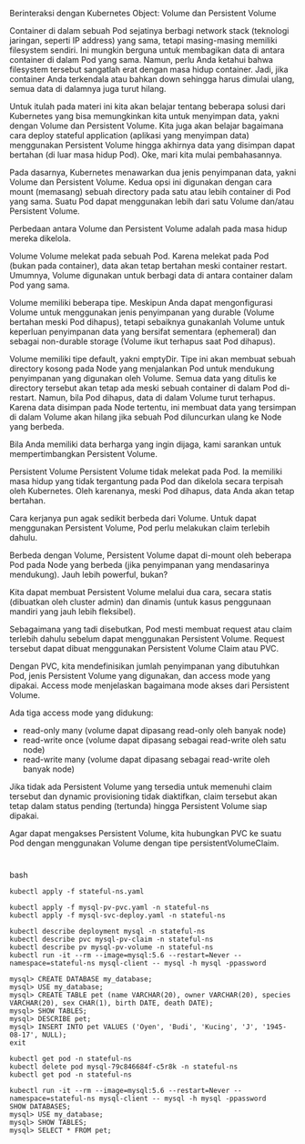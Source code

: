 Berinteraksi dengan Kubernetes Object: Volume dan Persistent Volume

Container di dalam sebuah Pod sejatinya berbagi network stack (teknologi jaringan, seperti IP address) yang sama, tetapi masing-masing memiliki filesystem sendiri. Ini mungkin berguna untuk membagikan data di antara container di dalam Pod yang sama. Namun, perlu Anda ketahui bahwa filesystem tersebut sangatlah erat dengan masa hidup container. Jadi, jika container Anda terkendala atau bahkan down sehingga harus dimulai ulang, semua data di dalamnya juga turut hilang.

Untuk itulah pada materi ini kita akan belajar tentang beberapa solusi dari Kubernetes yang bisa memungkinkan kita untuk menyimpan data, yakni dengan Volume dan Persistent Volume. Kita juga akan belajar bagaimana cara deploy stateful application (aplikasi yang menyimpan data) menggunakan Persistent Volume hingga akhirnya data yang disimpan dapat bertahan (di luar masa hidup Pod). Oke, mari kita mulai pembahasannya.

Pada dasarnya, Kubernetes menawarkan dua jenis penyimpanan data, yakni Volume dan Persistent Volume. Kedua opsi ini digunakan dengan cara mount (memasang) sebuah directory pada satu atau lebih container di Pod yang sama. Suatu Pod dapat menggunakan lebih dari satu Volume dan/atau Persistent Volume. 

Perbedaan antara Volume dan Persistent Volume adalah pada masa hidup mereka dikelola. 

Volume
Volume melekat pada sebuah Pod. Karena melekat pada Pod (bukan pada container), data akan tetap bertahan meski container restart. Umumnya, Volume digunakan untuk berbagi data di antara container dalam Pod yang sama.

Volume memiliki beberapa tipe. Meskipun Anda dapat mengonfigurasi Volume untuk menggunakan jenis penyimpanan yang durable (Volume bertahan meski Pod dihapus), tetapi sebaiknya gunakanlah Volume untuk keperluan penyimpanan data yang bersifat sementara (ephemeral) dan sebagai non-durable storage (Volume ikut terhapus saat Pod dihapus).

Volume memiliki tipe default, yakni emptyDir. Tipe ini akan membuat sebuah directory kosong pada Node yang menjalankan Pod untuk mendukung penyimpanan yang digunakan oleh Volume. Semua data yang ditulis ke directory tersebut akan tetap ada meski sebuah container di dalam Pod di-restart. Namun, bila Pod dihapus, data di dalam Volume turut terhapus. Karena data disimpan pada Node tertentu, ini membuat data yang tersimpan di dalam Volume akan hilang jika sebuah Pod diluncurkan ulang ke Node yang berbeda.

Bila Anda memiliki data berharga yang ingin dijaga, kami sarankan untuk mempertimbangkan Persistent Volume.

Persistent Volume
Persistent Volume tidak melekat pada Pod. Ia memiliki masa hidup yang tidak tergantung pada Pod dan dikelola secara terpisah oleh Kubernetes. Oleh karenanya, meski Pod dihapus, data Anda akan tetap bertahan.

Cara kerjanya pun agak sedikit berbeda dari Volume. Untuk dapat menggunakan Persistent Volume, Pod perlu melakukan claim terlebih dahulu.

Berbeda dengan Volume, Persistent Volume dapat di-mount oleh beberapa Pod pada Node yang berbeda (jika penyimpanan yang mendasarinya mendukung). Jauh lebih powerful, bukan?

Kita dapat membuat Persistent Volume melalui dua cara, secara statis (dibuatkan oleh cluster admin) dan dinamis (untuk kasus penggunaan mandiri yang jauh lebih fleksibel).

Sebagaimana yang tadi disebutkan, Pod mesti membuat request atau claim terlebih dahulu sebelum dapat menggunakan Persistent Volume. Request tersebut dapat dibuat menggunakan Persistent Volume Claim atau PVC.

Dengan PVC, kita mendefinisikan jumlah penyimpanan yang dibutuhkan Pod, jenis Persistent Volume yang digunakan, dan access mode yang dipakai. Access mode menjelaskan bagaimana mode akses dari Persistent Volume.

Ada tiga access mode yang didukung: 
- read-only many (volume dapat dipasang read-only oleh banyak node)
- read-write once (volume dapat dipasang sebagai read-write oleh satu node)
- read-write many (volume dapat dipasang sebagai read-write oleh banyak node)

Jika tidak ada Persistent Volume yang tersedia untuk memenuhi claim tersebut dan dynamic provisioning tidak diaktifkan, claim tersebut akan tetap dalam status pending (tertunda) hingga Persistent Volume siap dipakai.

Agar dapat mengakses Persistent Volume, kita hubungkan PVC ke suatu Pod dengan menggunakan Volume dengan tipe persistentVolumeClaim.

#
bash
```
kubectl apply -f stateful-ns.yaml

kubectl apply -f mysql-pv-pvc.yaml -n stateful-ns
kubectl apply -f mysql-svc-deploy.yaml -n stateful-ns

kubectl describe deployment mysql -n stateful-ns
kubectl describe pvc mysql-pv-claim -n stateful-ns
kubectl describe pv mysql-pv-volume -n stateful-ns
kubectl run -it --rm --image=mysql:5.6 --restart=Never --namespace=stateful-ns mysql-client -- mysql -h mysql -ppassword

mysql> CREATE DATABASE my_database;
mysql> USE my_database;
mysql> CREATE TABLE pet (name VARCHAR(20), owner VARCHAR(20), species VARCHAR(20), sex CHAR(1), birth DATE, death DATE);
mysql> SHOW TABLES;
mysql> DESCRIBE pet;
mysql> INSERT INTO pet VALUES ('Oyen', 'Budi', 'Kucing', 'J', '1945-08-17', NULL);
exit

kubectl get pod -n stateful-ns
kubectl delete pod mysql-79c846684f-c5r8k -n stateful-ns
kubectl get pod -n stateful-ns

kubectl run -it --rm --image=mysql:5.6 --restart=Never --namespace=stateful-ns mysql-client -- mysql -h mysql -ppassword
SHOW DATABASES;
mysql> USE my_database;
mysql> SHOW TABLES;
mysql> SELECT * FROM pet;
```